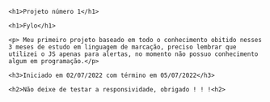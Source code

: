     <h1>Projeto número 1</h1>

    <h1>Fylo</h1>

    <p> Meu primeiro projeto baseado em todo o conhecimento obitido nesses 3 meses de estudo em linguagem de marcação, preciso lembrar que utilizei o JS apenas para alertas, no momento não possuo conhecimento algum em programação.</p>

    <h3>Iniciado em 02/07/2022 com término em 05/07/2022</h3>

    <h2>Não deixe de testar a responsividade, obrigado ! ! !<h2>